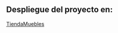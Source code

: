 ## Despliegue del proyecto en: 

[TiendaMuebles](https://edhuayllasco.github.io/PreEntrega2Huayllasco/)